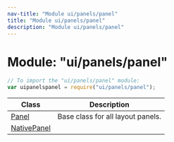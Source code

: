 ```yaml
---
nav-title: "Module ui/panels/panel"
title: "Module ui/panels/panel"
description: "Module ui/panels/panel"
---
```

# Module: "ui/panels/panel"

``` JavaScript
// To import the "ui/panels/panel" module:
var uipanelspanel = require("ui/panels/panel");
```

Class | Description
------|------------
[Panel](../../../ui/panels/panel/Panel.md) | Base class for all layout panels.
[NativePanel](../../../ui/panels/panel/NativePanel.md) | 